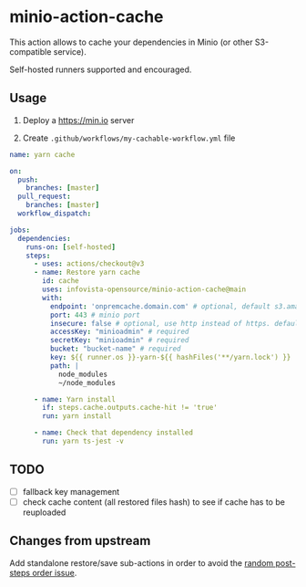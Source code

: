 # minio-action-cache

This action allows to cache your dependencies in Minio (or other S3-compatible service).

Self-hosted runners supported and encouraged.

## Usage

1. Deploy a https://min.io server

2. Create `.github/workflows/my-cachable-workflow.yml` file

```yaml
name: yarn cache

on:
  push:
    branches: [master]
  pull_request:
    branches: [master]
  workflow_dispatch:

jobs:
  dependencies:
    runs-on: [self-hosted]
    steps:
      - uses: actions/checkout@v3
      - name: Restore yarn cache
        id: cache
        uses: infovista-opensource/minio-action-cache@main
        with:
          endpoint: 'onpremcache.domain.com' # optional, default s3.amazonaws.com
          port: 443 # minio port
          insecure: false # optional, use http instead of https. default false
          accessKey: "minioadmin" # required
          secretKey: "minioadmin" # required
          bucket: "bucket-name" # required
          key: ${{ runner.os }}-yarn-${{ hashFiles('**/yarn.lock') }}
          path: |
            node_modules
            ~/node_modules

      - name: Yarn install
        if: steps.cache.outputs.cache-hit != 'true'
        run: yarn install

      - name: Check that dependency installed
        run: yarn ts-jest -v
```

## TODO

- [ ] fallback key management
- [ ] check cache content (all restored files hash) to see if cache has to be reuploaded

## Changes from upstream

Add standalone restore/save sub-actions in order to avoid the [random post-steps order issue](https://github.com/actions/runner/issues/1657).
